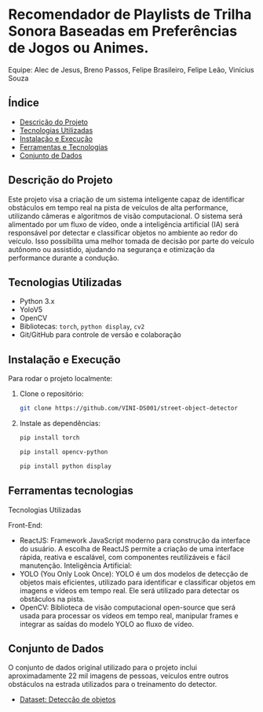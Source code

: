 # Recomendador de Playlists de Trilha Sonora Baseadas em Preferências de Jogos ou Animes.

Equipe: Alec de Jesus, Breno Passos, Felipe Brasileiro, Felipe Leão, Vinícius Souza

## Índice
- [Descrição do Projeto](#descrição-do-projeto)
- [Tecnologias Utilizadas](#tecnologias-utilizadas)
- [Instalação e Execução](#instalação-e-execução)
- [Ferramentas e Tecnologias](#ferramentas-e-tecnologias)
- [Conjunto de Dados](#conjunto-de-dados)

## Descrição do Projeto

Este projeto visa a criação de um sistema inteligente capaz de identificar obstáculos em tempo real na pista de veículos de alta performance, utilizando câmeras e algoritmos de visão computacional. O sistema será alimentado por um fluxo de vídeo, onde a inteligência artificial (IA) será responsável por detectar e classificar objetos no ambiente ao redor do veículo. Isso possibilita uma melhor tomada de decisão por parte do veículo autônomo ou assistido, ajudando na segurança e otimização da performance durante a condução.

## Tecnologias Utilizadas
- Python 3.x
- YoloV5
- OpenCV
- Bibliotecas: `torch`, `python display`, `cv2`
- Git/GitHub para controle de versão e colaboração

## Instalação e Execução

Para rodar o projeto localmente:

1. Clone o repositório:
    ```bash
    git clone https://github.com/VINI-DS001/street-object-detector
    ```

2. Instale as dependências:
    ```bash
    pip install torch
    ```

    ```bash
    pip install opencv-python
    ```

    ```bash
    pip install python display
    ```

## Ferramentas tecnologias

Tecnologias Utilizadas

Front-End:
- ReactJS: Framework JavaScript moderno para construção da interface do usuário. A escolha de ReactJS permite a criação de uma interface rápida, reativa e escalável, com componentes reutilizáveis e fácil manutenção.
Inteligência Artificial:
- YOLO (You Only Look Once): YOLO é um dos modelos de detecção de objetos mais eficientes, utilizado para identificar e classificar objetos em imagens e vídeos em tempo real. Ele será utilizado para detectar os obstáculos na pista.
- OpenCV: Biblioteca de visão computacional open-source que será usada para processar os vídeos em tempo real, manipular frames e integrar as saídas do modelo YOLO ao fluxo de vídeo.

## Conjunto de Dados

O conjunto de dados original utilizado para o projeto inclui aproximadamente 22 mil imagens de pessoas, veículos entre outros obstáculos na estrada utilizados para o treinamento do detector.

 - [Dataset: Detecção de objetos](https://www.kaggle.com/datasets/rezafazel63/street-object-detection-dataset)